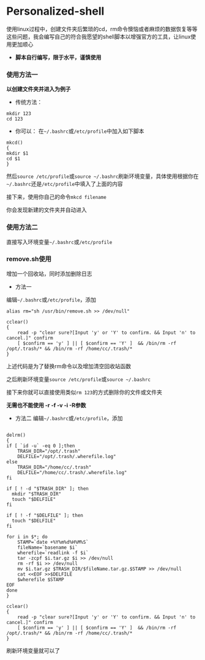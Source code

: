 # Personalized-shell
使用linux过程中，创建文件夹后繁琐的cd，rm命令懊恼或者麻烦的数据恢复等等这些问题，我会编写自己的符合我愿望的shell脚本以增强官方的工具，让linux使用更加顺心

* **脚本自行编写，限于水平，谨慎使用**


### 使用方法一

**以创建文件夹并进入为例子**

* 传统方法：
```
mkdir 123
cd 123
```

* 你可以：
在`~/.bashrc`或`/etc/profile`中加入如下脚本
```
mkcd()
{
mkdir $1
cd $1
}
```

然后`source /etc/profile`或`source ~/.bashrc`刷新环境变量，具体使用根据你在`~/.bashrc`还是`/etc/profile`中填入了上面的内容

接下来，使用你自己的命令`mkcd filename`

你会发现新建的文件夹并自动进入

### 使用方法二
直接写入环境变量`~/.bashrc`或`/etc/profile`

### remove.sh使用
增加一个回收站，同时添加删除日志
* 方法一

编辑`~/.bashrc`或`/etc/profile`，添加
```
alias rm="sh /usr/bin/remove.sh >> /dev/null"

cclear()
{  
    read -p "clear sure?[Input 'y' or 'Y' to confirm. && Input 'n' to cancel.]" confirm   
    [ $confirm == 'y' ] || [ $confirm == 'Y' ]  && /bin/rm -rf /opt/.trash/* && /bin/rm -rf /home/cc/.trash/*   
}  
```

上述代码是为了替换rm命令以及增加清空回收站函数

之后刷新环境变量`source /etc/profile`或`source ~/.bashrc`

接下来你就可以直接使用类似`rm 123`的方式删除你的文件或文件夹

**无需也不能使用 -r -f -v -i -R参数**

* 方法二
编辑`~/.bashrc`或`/etc/profile`，添加
```alias rm=delrm

delrm()
{
if [ `id -u` -eq 0 ];then
    TRASH_DIR="/opt/.trash"  
    DELFILE="/opt/.trash/.wherefile.log"
else
    TRASH_DIR="/home/cc/.trash"  
    DELFILE="/home/cc/.trash/.wherefile.log"
fi

if [ ! -d "$TRASH_DIR" ]; then
  mkdir "$TRASH_DIR"
  touch "$DELFILE"
fi

if [ ! -f "$DELFILE" ]; then
  touch "$DELFILE"
fi

for i in $*; do 
    STAMP=`date +%Y%m%d%H%M%S`  
    fileName=`basename $i` 
    wherefile=`readlink -f $i`
    tar -zcpf $i.tar.gz $i >> /dev/null 
    rm -rf $i >> /dev/null 
    mv $i.tar.gz $TRASH_DIR/$fileName.tar.gz.$STAMP >> /dev/null 
    cat <<EOF >>$DELFILE
    $wherefile $STAMP
EOF
done
}

cclear()
{  
    read -p "clear sure?[Input 'y' or 'Y' to confirm. && Input 'n' to cancel.]" confirm   
    [ $confirm == 'y' ] || [ $confirm == 'Y' ]  && /bin/rm -rf /opt/.trash/* && /bin/rm -rf /home/cc/.trash/*   
}

```
刷新环境变量就可以了

